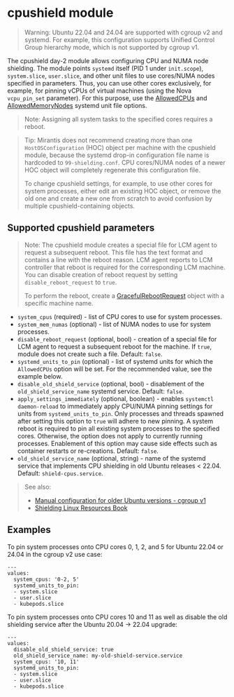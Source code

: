 # cpushield module

> Warning: Ubuntu 22.04 and 24.04 are supported with cgroup v2 and systemd. For example, this
> configuration supports Unified Control Group hierarchy mode, which is not supported by cgroup v1.

The cpushield day-2 module allows configuring CPU and NUMA node shielding.
The module points `systemd` itself (PID 1 under `init.scope`), `system.slice`, `user.slice`,
and other unit files to use cores/NUMA nodes specified in parameters. Thus, you can use
other cores exclusively, for example, for pinning vCPUs of virtual machines (using the Nova
`vcpu_pin_set` parameter). For this purpose, use the
[AllowedCPUs](https://www.freedesktop.org/software/systemd/man/latest/systemd.resource-control.html#AllowedCPUs=) and [AllowedMemoryNodes](https://www.freedesktop.org/software/systemd/man/latest/systemd.resource-control.html#AllowedMemoryNodes=) systemd unit file options.

> Note: Assigning all system tasks to the specified cores requires a reboot.

> Tip: Mirantis does not recommend creating more than one `HostOSConfiguration` (HOC) object per machine
> with the cpushield module, because the systemd drop-in configuration file name is hardcoded to
> `99-shielding.conf`. CPU cores/NUMA nodes of a newer HOC object will completely regenerate this
> configuration file.
>
> To change cpushield settings, for example, to use other cores for system processes,
> either edit an existing HOC object, or remove the old one and create a new one from scratch
> to avoid confusion by multiple cpushield-containing objects.

## Supported cpushield parameters

> Note: The cpushield module creates a special file for LCM agent to request a subsequent reboot.
> This file has the text format and contains a line with the reboot reason. LCM agent reports
> to LCM controller that reboot is required for the corresponding LCM machine. You can disable
> creation of reboot request by setting `disable_reboot_request` to `true`.
>
> To perform the reboot, create a [GracefulRebootRequest](https://docs.mirantis.com/container-cloud/latest/api/api-graceful-reboot-request.html)
> object with a specific machine name.

- `system_cpus` (required) - list of CPU cores to use for system processes.
- `system_mem_numas` (optional) - list of NUMA nodes to use for system processes.
- `disable_reboot_request` (optional, bool) - creation of a special file for LCM agent to request
  a subsequent reboot for the machine. If `true`, module does not create such a file.
  Default: `false`.
- `systemd_units_to_pin` (optional) - list of systemd units for which the `AllowedCPUs` option
  will be set. For the recommended value, see the example below.
- `disable_old_shield_service` (optional, bool) - disablement of the `old_shield_service_name`
  systemd service. Default: `false`.
- `apply_settings_immediately` (optional, boolean) - enables `systemctl daemon-reload` to immediately
  apply CPU/NUMA pinning settings for units from `systemd_units_to_pin`. Only processes and threads
  spawned after setting this option to `true` will adhere to new pinning. A system reboot is required
  to pin all existing system processes to the specified cores. Otherwise, the option does not apply to
  currently running processes. Enablement of this option may cause side effects such as container restarts
  or re-creations. Default: `false`.
- `old_shield_service_name` (optional, string) - name of the systemd service that implements
  CPU shielding in old Ubuntu releases < 22.04. Default: `shield-cpus.service`.

> See also:
> - [Manual configuration for older Ubuntu versions - cgroup v1](https://docs.mirantis.com/mosk/latest/deploy/deploy-openstack/advanced-config/advanced-compute/configure-cpu-isolation.html?highlight=cpu%20isolation)
> - [Shielding Linux Resources Book](https://documentation.suse.com/sle-rt/15-SP5/pdf/book-shielding_en.pdf)

## Examples

To pin system processes onto CPU cores 0, 1, 2, and 5 for Ubuntu 22.04 or 24.04 in the cgroup v2 use case:

```
---
values:
  system_cpus: '0-2, 5'
  systemd_units_to_pin:
  - system.slice
  - user.slice
  - kubepods.slice
```

To pin system processes onto CPU cores 10 and 11 as well as disable the old shielding service
after the Ubuntu 20.04 -> 22.04 upgrade:

```
---
values:
  disable_old_shield_service: true
  old_shield_service_name: my-old-shield-service.service
  system_cpus: '10, 11'
  systemd_units_to_pin:
  - system.slice
  - user.slice
  - kubepods.slice
```
